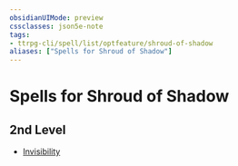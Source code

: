```yaml
---
obsidianUIMode: preview
cssclasses: json5e-note
tags:
- ttrpg-cli/spell/list/optfeature/shroud-of-shadow
aliases: ["Spells for Shroud of Shadow"]
---
```

# Spells for Shroud of Shadow

## 2nd Level

- [Invisibility](3-Mechanics/CLI/spells/invisibility.md "PHB")